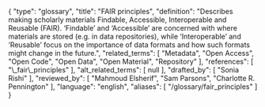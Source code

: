 {
    "type": "glossary",
    "title": "FAIR principles",
    "definition": "Describes making scholarly materials Findable, Accessible, Interoperable and Reusable (FAIR). ‘Findable’ and ‘Accessible’ are concerned with where materials are stored (e.g. in data repositories), while ‘Interoperable’ and ‘Reusable’ focus on the importance of data formats and how such formats might change in the future.",
    "related_terms": [
        "Metadata",
        "Open Access",
        "Open Code",
        "Open Data",
        "Open Material",
        "Repository"
    ],
    "references": [
        "\\_fair\\_principles"
    ],
    "alt_related_terms": [
        null
    ],
    "drafted_by": [
        "Sonia Rishi"
    ],
    "reviewed_by": [
        "Mahmoud Elsherif",
        "Sam Parsons",
        "Charlotte R. Pennington"
    ],
    "language": "english",
    "aliases": [
        "/glossary/fair_principles"
    ]
}